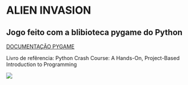 # ALIEN INVASION
## Jogo feito com a blibioteca pygame do Python

<a href="https://www.pygame.org/docs/">DOCUMENTAÇÃO PYGAME</a>
<p>Livro de refêrencia: Python Crash Course: A Hands-On, Project-Based Introduction to Programming</p>

<img src="https://raw.githubusercontent.com/RodrigoPiropo/ALIEN_INVASION/master/Screenshot.PNG">
